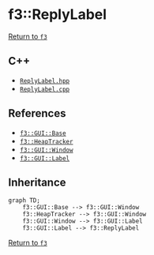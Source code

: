 # f3::ReplyLabel

[Return to `f3`](/docs/f3.md)

## C++

- [`ReplyLabel.hpp`](/c++/include/ReplyLabel.hpp)
- [`ReplyLabel.cpp`](/c++/source/ReplyLabel.cpp)

## References

- [`f3::GUI::Base`](/docs/f3/GUI/Base.md)
- [`f3::HeapTracker`](/docs/f3/HeapTracker.md)
- [`f3::GUI::Window`](/docs/f3/GUI/Window.md)
- [`f3::GUI::Label`](/docs/f3/GUI/Label.md)

## Inheritance

```mermaid
graph TD;
    f3::GUI::Base --> f3::GUI::Window
    f3::HeapTracker --> f3::GUI::Window
    f3::GUI::Window --> f3::GUI::Label
    f3::GUI::Label --> f3::ReplyLabel
```

[Return to `f3`](/docs/f3.md)